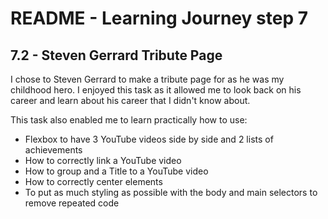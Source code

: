 # README - Learning Journey step 7

## 7.2 - Steven Gerrard Tribute Page

I chose to Steven Gerrard to make a tribute page for as he was my childhood hero.
I enjoyed this task as it allowed me to look back on his career and learn about his career that I didn't know about.

This task also enabled me to learn practically how to use:

- Flexbox to have 3 YouTube videos side by side and 2 lists of achievements
- How to correctly link a YouTube video
- How to group and a Title to a YouTube video
- How to correctly center elements
- To put as much styling as possible with the body and main selectors to remove repeated code
